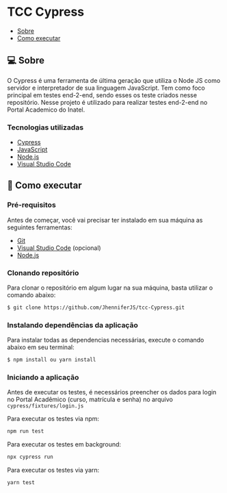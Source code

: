 # TCC Cypress

- [Sobre](#-sobre)
- [Como executar](#-como-executar)

## 💻 Sobre

O Cypress é uma ferramenta de última geração que utiliza o Node JS como servidor e interpretador de sua linguagem JavaScript. Tem como foco principal em testes end-2-end, sendo esses os teste criados nesse repositório. Nesse projeto é utilizado para realizar testes end-2-end no Portal Academico do Inatel.

### Tecnologias utilizadas

- [Cypress](https://www.cypress.io/)
- [JavaScript](https://www.javascript.com/)
- [Node.js](https://nodejs.org/en/)
- [Visual Studio Code](https://code.visualstudio.com/)

## 🚀 Como executar

### Pré-requisitos

Antes de começar, você vai precisar ter instalado em sua máquina as seguintes ferramentas:

- [Git](https://git-scm.com/)
- [Visual Studio Code](https://code.visualstudio.com/) (opcional)
- [Node.js](https://nodejs.org/en/)

### Clonando repositório

Para clonar o repositório em algum lugar na sua máquina, basta utilizar o comando abaixo:

```bash
$ git clone https://github.com/JhenniferJS/tcc-Cypress.git
```

### Instalando dependências da aplicação

Para instalar todas as dependencias necessárias, execute o comando abaixo em seu terminal:

```bash
$ npm install ou yarn install
```

### Iniciando a aplicação

Antes de executar os testes, é necessários preencher os dados para login no Portal Acadêmico (curso, matrícula e senha) no arquivo `cypress/fixtures/login.js`

Para executar os testes via npm:

```bash
npm run test
```

Para executar os testes em background:

```bash
npx cypress run
```

Para executar os testes via yarn:

```bash
yarn test
```
